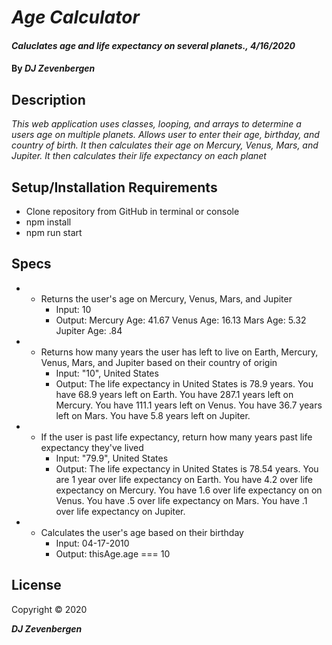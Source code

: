 # _Age Calculator_

#### _Caluclates age and life expectancy on several planets., 4/16/2020_

#### By _**DJ Zevenbergen**_

## Description

_This web application uses classes, looping, and arrays to determine a users age on multiple planets. Allows user to enter their age, birthday, and country of birth. It then calculates their age on Mercury, Venus, Mars, and Jupiter. It then calculates their life expectancy on each planet_

## Setup/Installation Requirements

* Clone repository from GitHub in terminal or console
* npm install
* npm run start


## Specs

* - Returns the user's age on Mercury, Venus, Mars, and Jupiter
    * Input: 10 
    * Output: Mercury Age: 41.67
              Venus Age: 16.13
              Mars Age: 5.32
              Jupiter Age: .84


* - Returns how many years the user has left to live on Earth, Mercury, Venus, Mars, and Jupiter based on their country of origin 
    * Input: "10",  United States
    * Output: The life expectancy in United States is 78.9 years.
              You have 68.9 years left on Earth.
              You have 287.1 years left on Mercury.
              You have 111.1 years left on Venus.
              You have 36.7 years left on Mars.
              You have 5.8 years left on Jupiter.

* - If the user is past life expectancy, return how many years past life expectancy they've lived
    * Input: "79.9",  United States
    * Output: The life expectancy in United States is 78.54 years.
              You are 1 year over life expectancy on Earth.
              You have 4.2 over life expectancy on Mercury.
              You have 1.6 over life expectancy on on Venus.
              You have .5 over life expectancy on Mars.
              You have .1 over life expectancy on Jupiter.

* - Calculates the user's age based on their birthday
    * Input: 04-17-2010
    * Output: thisAge.age === 10


## License

Copyright © 2020

**_DJ Zevenbergen_**

